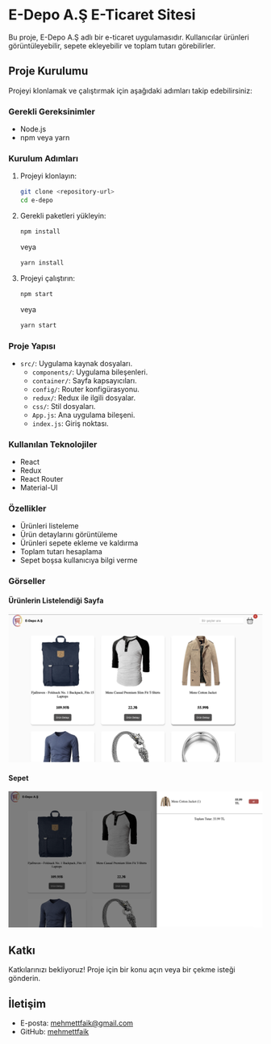 # E-Depo A.Ş E-Ticaret Sitesi

Bu proje, E-Depo A.Ş adlı bir e-ticaret uygulamasıdır. Kullanıcılar ürünleri görüntüleyebilir, sepete ekleyebilir ve toplam tutarı görebilirler.

## Proje Kurulumu

Projeyi klonlamak ve çalıştırmak için aşağıdaki adımları takip edebilirsiniz:

### Gerekli Gereksinimler

- Node.js
- npm veya yarn

### Kurulum Adımları

1. Projeyi klonlayın:
    ```bash
    git clone <repository-url>
    cd e-depo
    ```

2. Gerekli paketleri yükleyin:
    ```bash
    npm install
    ```
    veya
    ```bash
    yarn install
    ```

3. Projeyi çalıştırın:
    ```bash
    npm start
    ```
    veya
    ```bash
    yarn start
    ```

### Proje Yapısı

- `src/`: Uygulama kaynak dosyaları.
  - `components/`: Uygulama bileşenleri.
  - `container/`: Sayfa kapsayıcıları.
  - `config/`: Router konfigürasyonu.
  - `redux/`: Redux ile ilgili dosyalar.
  - `css/`: Stil dosyaları.
  - `App.js`: Ana uygulama bileşeni.
  - `index.js`: Giriş noktası.

### Kullanılan Teknolojiler

- React
- Redux
- React Router
- Material-UI

### Özellikler

- Ürünleri listeleme
- Ürün detaylarını görüntüleme
- Ürünleri sepete ekleme ve kaldırma
- Toplam tutarı hesaplama
- Sepet boşsa kullanıcıya bilgi verme

### Görseller

#### Ürünlerin Listelendiği Sayfa
![resim1](https://github.com/mehmettfaik/React-ile-eTicaret/blob/main/src/images/resim-1.png)
#### Sepet
![resim1](https://github.com/mehmettfaik/React-ile-eTicaret/blob/main/src/images/resim2.png)

## Katkı

Katkılarınızı bekliyoruz! Proje için bir konu açın veya bir çekme isteği gönderin.

## İletişim

- E-posta: mehmettfaik@gmail.com
- GitHub: [mehmettfaik](https://github.com/mehmettfaik)

